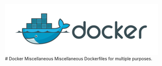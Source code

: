 <img src="img/docker.png" alt="docker">
# Docker Miscellaneous 
Miscellaneous Dockerfiles for multiple purposes.
